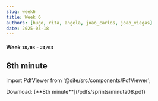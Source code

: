 ```yaml
---
slug: week6
title: Week 6
authors: [hugo, rita, angela, joao_carlos, joao_viegas]
date: 2025-03-18
---
```

#### Week `18/03` - `24/03`

## 8th minute
import PdfViewer from '@site/src/components/PdfViewer';

<PdfViewer src="/Documentation/pdfs/sprints/minuta08.pdf" />
Download: [**8th minute**](/pdfs/sprints/minuta08.pdf)